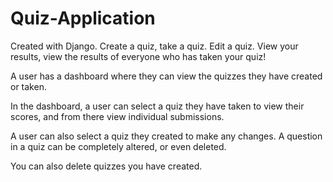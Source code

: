 # Quiz-Application
Created with Django. Create a quiz, take a quiz. Edit a quiz. View your results, view the results of everyone who has taken your quiz!

A user has a dashboard where they can view the quizzes they have created or taken.

In the dashboard, a user can select a quiz they have taken to view their scores, and from there view individual submissions.

A user can also select a quiz they created to make any changes. A question in a quiz can be completely altered, or even deleted. 

You can also delete quizzes you have created.
